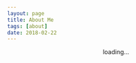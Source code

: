 ```yaml
---
layout: page
title: About Me
tags: [about]
date: 2018-02-22
---
```

    
<center>loading...</center>
